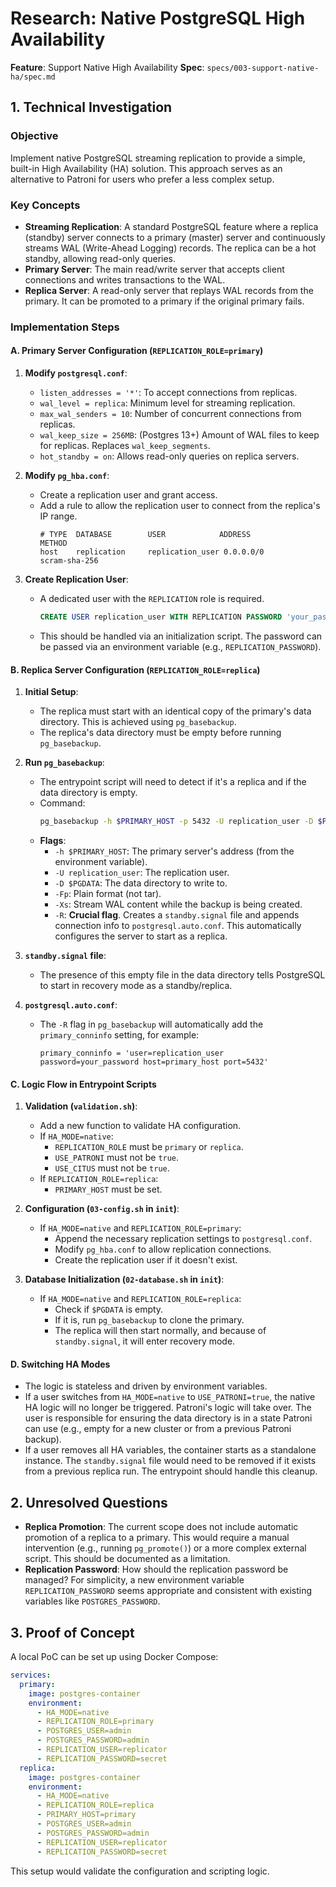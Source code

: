 # Research: Native PostgreSQL High Availability

**Feature**: Support Native High Availability
**Spec**: `specs/003-support-native-ha/spec.md`

## 1. Technical Investigation

### Objective
Implement native PostgreSQL streaming replication to provide a simple, built-in High Availability (HA) solution. This approach serves as an alternative to Patroni for users who prefer a less complex setup.

### Key Concepts
- **Streaming Replication**: A standard PostgreSQL feature where a replica (standby) server connects to a primary (master) server and continuously streams WAL (Write-Ahead Logging) records. The replica can be a hot standby, allowing read-only queries.
- **Primary Server**: The main read/write server that accepts client connections and writes transactions to the WAL.
- **Replica Server**: A read-only server that replays WAL records from the primary. It can be promoted to a primary if the original primary fails.

### Implementation Steps

#### A. Primary Server Configuration (`REPLICATION_ROLE=primary`)

1.  **Modify `postgresql.conf`**:
    - `listen_addresses = '*'`: To accept connections from replicas.
    - `wal_level = replica`: Minimum level for streaming replication.
    - `max_wal_senders = 10`: Number of concurrent connections from replicas.
    - `wal_keep_size = 256MB`: (Postgres 13+) Amount of WAL files to keep for replicas. Replaces `wal_keep_segments`.
    - `hot_standby = on`: Allows read-only queries on replica servers.

2.  **Modify `pg_hba.conf`**:
    - Create a replication user and grant access.
    - Add a rule to allow the replication user to connect from the replica's IP range.
      ```hba
      # TYPE  DATABASE        USER            ADDRESS                 METHOD
      host    replication     replication_user 0.0.0.0/0               scram-sha-256
      ```

3.  **Create Replication User**:
    - A dedicated user with the `REPLICATION` role is required.
      ```sql
      CREATE USER replication_user WITH REPLICATION PASSWORD 'your_password';
      ```
    - This should be handled via an initialization script. The password can be passed via an environment variable (e.g., `REPLICATION_PASSWORD`).

#### B. Replica Server Configuration (`REPLICATION_ROLE=replica`)

1.  **Initial Setup**:
    - The replica must start with an identical copy of the primary's data directory. This is achieved using `pg_basebackup`.
    - The replica's data directory must be empty before running `pg_basebackup`.

2.  **Run `pg_basebackup`**:
    - The entrypoint script will need to detect if it's a replica and if the data directory is empty.
    - Command:
      ```bash
      pg_basebackup -h $PRIMARY_HOST -p 5432 -U replication_user -D $PGDATA -Fp -Xs -R
      ```
    - **Flags**:
        - `-h $PRIMARY_HOST`: The primary server's address (from the environment variable).
        - `-U replication_user`: The replication user.
        - `-D $PGDATA`: The data directory to write to.
        - `-Fp`: Plain format (not tar).
        - `-Xs`: Stream WAL content while the backup is being created.
        - `-R`: **Crucial flag**. Creates a `standby.signal` file and appends connection info to `postgresql.auto.conf`. This automatically configures the server to start as a replica.

3.  **`standby.signal` file**:
    - The presence of this empty file in the data directory tells PostgreSQL to start in recovery mode as a standby/replica.

4.  **`postgresql.auto.conf`**:
    - The `-R` flag in `pg_basebackup` will automatically add the `primary_conninfo` setting, for example:
      ```
      primary_conninfo = 'user=replication_user password=your_password host=primary_host port=5432'
      ```

#### C. Logic Flow in Entrypoint Scripts

1.  **Validation (`validation.sh`)**:
    - Add a new function to validate HA configuration.
    - If `HA_MODE=native`:
        - `REPLICATION_ROLE` must be `primary` or `replica`.
        - `USE_PATRONI` must not be `true`.
        - `USE_CITUS` must not be `true`.
    - If `REPLICATION_ROLE=replica`:
        - `PRIMARY_HOST` must be set.

2.  **Configuration (`03-config.sh` in `init`)**:
    - If `HA_MODE=native` and `REPLICATION_ROLE=primary`:
        - Append the necessary replication settings to `postgresql.conf`.
        - Modify `pg_hba.conf` to allow replication connections.
        - Create the replication user if it doesn't exist.

3.  **Database Initialization (`02-database.sh` in `init`)**:
    - If `HA_MODE=native` and `REPLICATION_ROLE=replica`:
        - Check if `$PGDATA` is empty.
        - If it is, run `pg_basebackup` to clone the primary.
        - The replica will then start normally, and because of `standby.signal`, it will enter recovery mode.

#### D. Switching HA Modes

- The logic is stateless and driven by environment variables.
- If a user switches from `HA_MODE=native` to `USE_PATRONI=true`, the native HA logic will no longer be triggered. Patroni's logic will take over. The user is responsible for ensuring the data directory is in a state Patroni can use (e.g., empty for a new cluster or from a previous Patroni backup).
- If a user removes all HA variables, the container starts as a standalone instance. The `standby.signal` file would need to be removed if it exists from a previous replica run. The entrypoint should handle this cleanup.

## 2. Unresolved Questions
- **Replica Promotion**: The current scope does not include automatic promotion of a replica to a primary. This would require a manual intervention (e.g., running `pg_promote()`) or a more complex external script. This should be documented as a limitation.
- **Replication Password**: How should the replication password be managed? For simplicity, a new environment variable `REPLICATION_PASSWORD` seems appropriate and consistent with existing variables like `POSTGRES_PASSWORD`.

## 3. Proof of Concept
A local PoC can be set up using Docker Compose:
```yaml
services:
  primary:
    image: postgres-container
    environment:
      - HA_MODE=native
      - REPLICATION_ROLE=primary
      - POSTGRES_USER=admin
      - POSTGRES_PASSWORD=admin
      - REPLICATION_USER=replicator
      - REPLICATION_PASSWORD=secret
  replica:
    image: postgres-container
    environment:
      - HA_MODE=native
      - REPLICATION_ROLE=replica
      - PRIMARY_HOST=primary
      - POSTGRES_USER=admin
      - POSTGRES_PASSWORD=admin
      - REPLICATION_USER=replicator
      - REPLICATION_PASSWORD=secret
```
This setup would validate the configuration and scripting logic.

